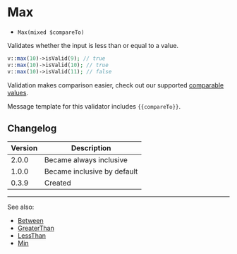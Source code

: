 # Max

- `Max(mixed $compareTo)`

Validates whether the input is less than or equal to a value.

```php
v::max(10)->isValid(9); // true
v::max(10)->isValid(10); // true
v::max(10)->isValid(11); // false
```

Validation makes comparison easier, check out our supported 
[comparable values](ComparableValues.md).

Message template for this validator includes `{{compareTo}}`.

## Changelog

Version | Description
--------|-------------
  2.0.0 | Became always inclusive
  1.0.0 | Became inclusive by default
  0.3.9 | Created

***
See also:

- [Between](Between.md)
- [GreaterThan](GreaterThan.md)
- [LessThan](LessThan.md)
- [Min](Min.md)
